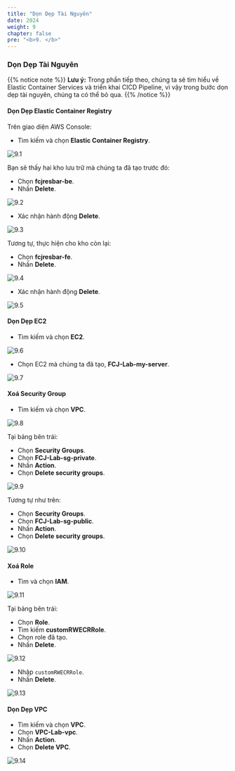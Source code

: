 ```yaml
---
title: "Dọn Dẹp Tài Nguyên"
date: 2024
weight: 9
chapter: false
pre: "<b>9. </b>"
---
```


### Dọn Dẹp Tài Nguyên

{{% notice note %}}
**Lưu ý:** Trong phần tiếp theo, chúng ta sẽ tìm hiểu về Elastic Container Services và triển khai CICD Pipeline, vì vậy trong bước dọn dẹp tài nguyên, chúng ta có thể bỏ qua.
{{% /notice %}}

#### Dọn Dẹp Elastic Container Registry

Trên giao diện AWS Console:

- Tìm kiếm và chọn **Elastic Container Registry**.

![9.1](/images/9-clean-up/9.1.png)

Bạn sẽ thấy hai kho lưu trữ mà chúng ta đã tạo trước đó:

- Chọn **fcjresbar-be**.
- Nhấn **Delete**.

![9.2](/images/9-clean-up/9.2.png)

- Xác nhận hành động **Delete**.

![9.3](/images/9-clean-up/9.3.png)

Tương tự, thực hiện cho kho còn lại:

- Chọn **fcjresbar-fe**.
- Nhấn **Delete**.

![9.4](/images/9-clean-up/9.4.png)

- Xác nhận hành động **Delete**.

![9.5](/images/9-clean-up/9.5.png)

#### Dọn Dẹp EC2

- Tìm kiếm và chọn **EC2**.

![9.6](/images/9-clean-up/9.6.png)

- Chọn EC2 mà chúng ta đã tạo, **FCJ-Lab-my-server**.

![9.7](/images/9-clean-up/9.7.png)

#### Xoá Security Group

- Tìm kiếm và chọn **VPC**.

![9.8](/images/9-clean-up/9.8.png)

Tại bảng bên trái:

- Chọn **Security Groups**.
- Chọn **FCJ-Lab-sg-private**.
- Nhấn **Action**.
- Chọn **Delete security groups**.

![9.9](/images/9-clean-up/9.9.png)

Tương tự như trên:

- Chọn **Security Groups**.
- Chọn **FCJ-Lab-sg-public**.
- Nhấn **Action**.
- Chọn **Delete security groups**.

![9.10](/images/9-clean-up/9.10.png)

#### Xoá Role

- Tìm và chọn **IAM**.

![9.11](/images/9-clean-up/9.11.png)

Tại bảng bên trái:

- Chọn **Role**.
- Tìm kiếm **customRWECRRole**.
- Chọn role đã tạo.
- Nhấn **Delete**.

![9.12](/images/9-clean-up/9.12.png)

- Nhập `customRWECRRole`.
- Nhấn **Delete**.

![9.13](/images/9-clean-up/9.13.png)

#### Dọn Dẹp VPC

- Tìm kiếm và chọn **VPC**.
- Chọn **VPC-Lab-vpc**.
- Nhấn **Action**.
- Chọn **Delete VPC**.

![9.14](/images/9-clean-up/9.14.png)
